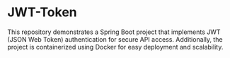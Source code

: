 # JWT-Token
This repository demonstrates a Spring Boot project that implements JWT (JSON Web Token) authentication for secure API access. Additionally, the project is containerized using Docker for easy deployment and scalability.
